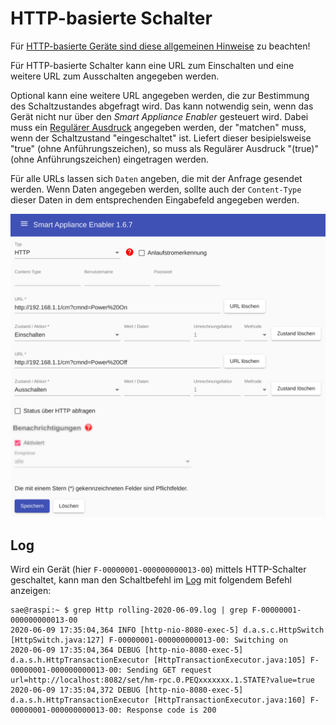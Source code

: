 # HTTP-basierte Schalter

Für [HTTP-basierte Geräte sind diese allgemeinen Hinweise](Http_DE.md) zu beachten!

Für HTTP-basierte Schalter kann eine URL zum Einschalten und eine weitere URL zum Ausschalten angegeben werden.

Optional kann eine weitere URL angegeben werden, die zur Bestimmung des Schaltzustandes abgefragt wird. Das kann notwendig sein, wenn das Gerät nicht nur über den *Smart Appliance Enabler* gesteuert wird. Dabei muss ein [Regulärer Ausdruck](WertExtraktion_DE.md) angegeben werden, der "matchen" muss, wenn der Schaltzustand "eingeschaltet" ist. Liefert dieser besipielsweise "true" (ohne Anführungszeichen), so muss als Regulärer Ausdruck "(true)" (ohne Anführungszeichen) eingetragen werden.

Für alle URLs lassen sich `Daten` angeben, die mit der Anfrage gesendet werden. Wenn Daten angegeben werden, sollte auch der `Content-Type` dieser Daten in dem entsprechenden Eingabefeld angegeben werden.

![HTTP Switch](../pics/fe/HttpSwitch.png)

## Log

Wird ein Gerät (hier `F-00000001-000000000013-00`) mittels HTTP-Schalter geschaltet, kann man den Schaltbefehl im [Log](Logging_DE.md) mit folgendem Befehl anzeigen:

```console
sae@raspi:~ $ grep Http rolling-2020-06-09.log | grep F-00000001-000000000013-00
2020-06-09 17:35:04,364 INFO [http-nio-8080-exec-5] d.a.s.c.HttpSwitch [HttpSwitch.java:127] F-00000001-000000000013-00: Switching on
2020-06-09 17:35:04,364 DEBUG [http-nio-8080-exec-5] d.a.s.h.HttpTransactionExecutor [HttpTransactionExecutor.java:105] F-00000001-000000000013-00: Sending GET request url=http://localhost:8082/set/hm-rpc.0.PEQxxxxxxx.1.STATE?value=true
2020-06-09 17:35:04,372 DEBUG [http-nio-8080-exec-5] d.a.s.h.HttpTransactionExecutor [HttpTransactionExecutor.java:160] F-00000001-000000000013-00: Response code is 200
```
